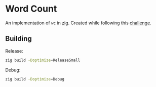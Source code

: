 # Word Count

An implementation of `wc` in [zig](https://github.com/ziglang/zig). Created while following this [challenge](https://codingchallenges.fyi/challenges/challenge-wc).

## Building

Release:

``` sh
zig build -Doptimize=ReleaseSmall
```

Debug:

``` sh
zig build -Doptimize=Debug
```

